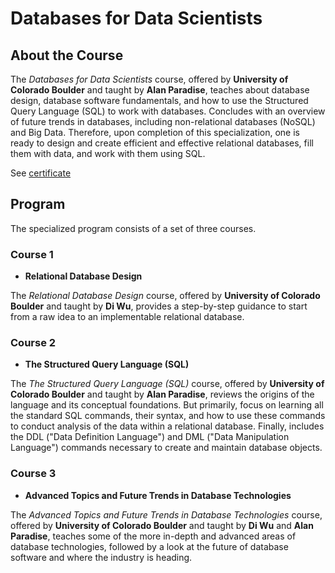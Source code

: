 # Databases for Data Scientists

<!--more-->

## About the Course
The *Databases for Data Scientists* course, offered by **University of Colorado Boulder** 
and taught by **Alan Paradise**, teaches about database design, database software 
fundamentals, and how to use the Structured Query Language (SQL) to work with 
databases. Concludes with an overview of future trends in databases, including 
non-relational databases (NoSQL) and Big Data. Therefore, upon completion of this
specialization, one is ready to design and create efficient and effective relational 
databases, fill them with data, and work with them using SQL.

See [certificate](https://coursera.org/share/50345186e9fd7bd51e22aae0ede99f82)

## Program

The specialized program consists of a set of three courses.

### Course 1
* **Relational Database Design**

The *Relational Database Design* course, offered by **University of Colorado Boulder** 
and taught by **Di Wu**, provides a step-by-step guidance to start from a raw idea to 
an implementable relational database.

### Course 2
* **The Structured Query Language (SQL)**

The *The Structured Query Language (SQL)* course, offered by **University of Colorado Boulder** 
and taught by **Alan Paradise**, reviews the origins of the language and its 
conceptual foundations. But primarily, focus on learning all the standard SQL 
commands, their syntax, and how to use these commands to conduct analysis of the 
data within a relational database. Finally, includes the DDL ("Data Definition 
Language") and DML ("Data Manipulation Language") commands necessary to create 
and maintain database objects.

### Course 3
* **Advanced Topics and Future Trends in Database Technologies**

The *Advanced Topics and Future Trends in Database Technologies* course, 
offered by **University of Colorado Boulder** and taught by **Di Wu** and **Alan Paradise**, 
teaches some of the more in-depth and advanced areas of database technologies, followed 
by a look at the future of database software and where the industry is heading.
